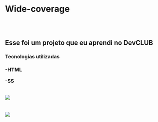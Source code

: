 <h1>Wide-coverage</h1>
<br>
<br>
<h2>Esse foi um projeto que eu aprendi no DevCLUB</h2>


<h3>Tecnologias utilizadas<h3>
<p>-HTML</p>
<p>-SS</p>

<br>
<img src="https://github.com/Edivilhian-H/Wide-coverage/blob/master/assets/desktop.png?raw=true"/>
<br>
<br>
<br>
<img src="https://github.com/Edivilhian-H/Wide-coverage/blob/master/assets/mobile.png?raw=true"/>


